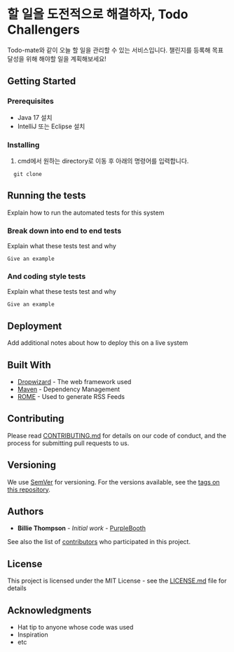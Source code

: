 # 할 일을 도전적으로 해결하자, Todo Challengers

Todo-mate와 같이 오늘 할 일을 관리할 수 있는 서비스입니다. 챌린지를 등록해 목표 달성을 위해 해야할 일을 계획해보세요!
## Getting Started

### Prerequisites

- Java 17 설치
- IntelliJ 또는 Eclipse 설치

### Installing

1. cmd에서 원하는 directory로 이동 후 아래의 명령어를 입력합니다.

```
  git clone 
```

  
## Running the tests

Explain how to run the automated tests for this system

### Break down into end to end tests

Explain what these tests test and why

```
Give an example
```

### And coding style tests

Explain what these tests test and why

```
Give an example
```

## Deployment

Add additional notes about how to deploy this on a live system

## Built With

* [Dropwizard](http://www.dropwizard.io/1.0.2/docs/) - The web framework used
* [Maven](https://maven.apache.org/) - Dependency Management
* [ROME](https://rometools.github.io/rome/) - Used to generate RSS Feeds

## Contributing

Please read [CONTRIBUTING.md](https://gist.github.com/PurpleBooth/b24679402957c63ec426) for details on our code of conduct, and the process for submitting pull requests to us.

## Versioning

We use [SemVer](http://semver.org/) for versioning. For the versions available, see the [tags on this repository](https://github.com/your/project/tags). 

## Authors

* **Billie Thompson** - *Initial work* - [PurpleBooth](https://github.com/PurpleBooth)

See also the list of [contributors](https://github.com/your/project/contributors) who participated in this project.

## License

This project is licensed under the MIT License - see the [LICENSE.md](LICENSE.md) file for details

## Acknowledgments

* Hat tip to anyone whose code was used
* Inspiration
* etc
